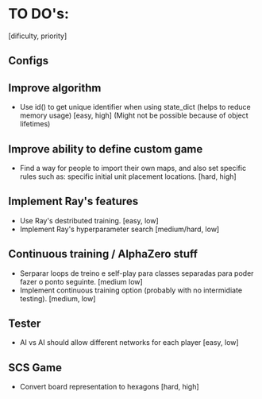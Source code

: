 # TO DO's:

[dificulty, priority]


## Configs

## Improve algorithm
- Use id() to get unique identifier when using state_dict (helps to reduce memory usage) [easy, high] (Might not be possible because of object lifetimes)

## Improve ability to define custom game
- Find a way for people to import their own maps, and also set specific rules such as: specific initial unit placement locations. [hard, high]

## Implement Ray's features
- Use Ray's destributed training. [easy, low]
- Implement Ray's hyperparameter search [medium/hard, low]

## Continuous training / AlphaZero stuff
- Serparar loops de treino e self-play para classes separadas para poder fazer o ponto seguinte. [medium low]
- Implement continuous training option (probably with no intermidiate testing). [medium, low]

## Tester
- AI vs AI should allow different networks for each player [easy, low]

## SCS Game
- Convert board representation to hexagons [hard, high]


